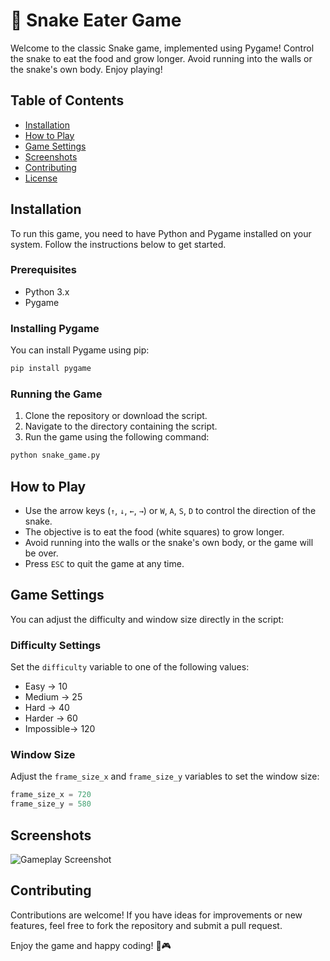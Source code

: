 # 🐍 Snake Eater Game

Welcome to the classic Snake game, implemented using Pygame! Control the snake to eat the food and grow longer. Avoid running into the walls or the snake's own body. Enjoy playing!

## Table of Contents
- [Installation](#installation)
- [How to Play](#how-to-play)
- [Game Settings](#game-settings)
- [Screenshots](#screenshots)
- [Contributing](#contributing)
- [License](#license)

## Installation

To run this game, you need to have Python and Pygame installed on your system. Follow the instructions below to get started.

### Prerequisites

- Python 3.x
- Pygame

### Installing Pygame

You can install Pygame using pip:

```sh
pip install pygame
```

### Running the Game

1. Clone the repository or download the script.
2. Navigate to the directory containing the script.
3. Run the game using the following command:

```sh
python snake_game.py
```

## How to Play

- Use the arrow keys (`↑`, `↓`, `←`, `→`) or `W`, `A`, `S`, `D` to control the direction of the snake.
- The objective is to eat the food (white squares) to grow longer.
- Avoid running into the walls or the snake's own body, or the game will be over.
- Press `ESC` to quit the game at any time.

## Game Settings

You can adjust the difficulty and window size directly in the script:

### Difficulty Settings

Set the `difficulty` variable to one of the following values:

- Easy      ->  10
- Medium    ->  25
- Hard      ->  40
- Harder    ->  60
- Impossible->  120

### Window Size

Adjust the `frame_size_x` and `frame_size_y` variables to set the window size:

```python
frame_size_x = 720
frame_size_y = 580
```

## Screenshots

![Gameplay Screenshot](https://via.placeholder.com/720x580.png?text=Gameplay+Screenshot)

## Contributing

Contributions are welcome! If you have ideas for improvements or new features, feel free to fork the repository and submit a pull request.



Enjoy the game and happy coding! 🐍🎮

